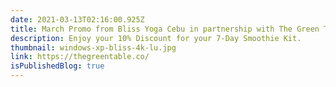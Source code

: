 ```yaml
---
date: 2021-03-13T02:16:00.925Z
title: March Promo from Bliss Yoga Cebu in partnership with The Green Table.
description: Enjoy your 10% Discount for your 7-Day Smoothie Kit.
thumbnail: windows-xp-bliss-4k-lu.jpg
link: https://thegreentable.co/
isPublishedBlog: true
---
```

